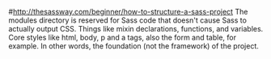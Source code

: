 #http://thesassway.com/beginner/how-to-structure-a-sass-project
The modules directory is reserved for Sass code that doesn't cause Sass to actually output CSS. Things like mixin declarations, functions, and variables.
Core styles like html, body, p and a tags, also the form and table, for example. In other words, the foundation (not the framework) of the project.